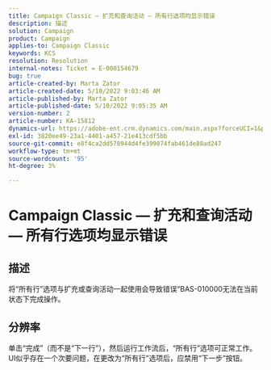 ```yaml
---
title: Campaign Classic — 扩充和查询活动 — 所有行选项均显示错误
description: 描述
solution: Campaign
product: Campaign
applies-to: Campaign Classic
keywords: KCS
resolution: Resolution
internal-notes: Ticket = E-000154679
bug: true
article-created-by: Marta Zator
article-created-date: 5/10/2022 9:03:46 AM
article-published-by: Marta Zator
article-published-date: 5/10/2022 9:05:35 AM
version-number: 2
article-number: KA-15812
dynamics-url: https://adobe-ent.crm.dynamics.com/main.aspx?forceUCI=1&pagetype=entityrecord&etn=knowledgearticle&id=8cf53f15-40d0-ec11-a7b5-00224809c101
exl-id: 3820ee49-23a1-4401-a457-21e413cdf5bb
source-git-commit: e8f4ca2dd578944d4fe399074fab461de88ad247
workflow-type: tm+mt
source-wordcount: '95'
ht-degree: 3%

---
```


# Campaign Classic — 扩充和查询活动 — 所有行选项均显示错误

## 描述


将“所有行”选项与扩充或查询活动一起使用会导致错误“BAS-010000无法在当前状态下完成操作。


## 分辨率


单击“完成”（而不是“下一行”），然后运行工作流后，“所有行”选项可正常工作。 UI似乎存在一个次要问题，在更改为“所有行”选项后，应禁用“下一步”按钮。
